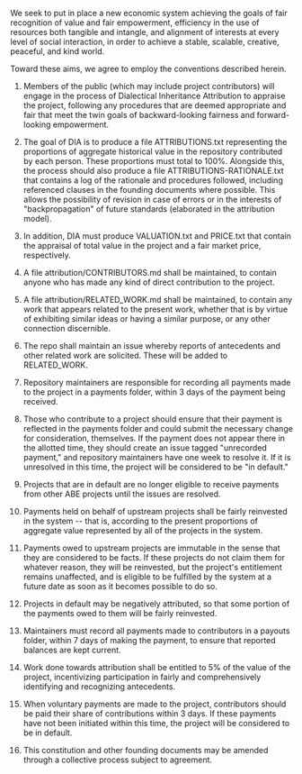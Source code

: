 We seek to put in place a new economic system achieving the goals of fair recognition of value and fair empowerment, efficiency in the use of resources both tangible and intangle, and alignment of interests at every level of social interaction, in order to achieve a stable, scalable, creative, peaceful, and kind world.

Toward these aims, we agree to employ the conventions described herein.

1. Members of the public (which may include project contributors) will engage in the process of Dialectical Inheritance Attribution to appraise the project, following any procedures that are deemed appropriate and fair that meet the twin goals of backward-looking fairness and forward-looking empowerment.

2. The goal of DIA is to produce a file ATTRIBUTIONS.txt representing the proportions of aggregate historical value in the repository contributed by each person. These proportions must total to 100%. Alongside this, the process should also produce a file ATTRIBUTIONS-RATIONALE.txt that contains a log of the rationale and procedures followed, including referenced clauses in the founding documents where possible. This allows the possibility of revision in case of errors or in the interests of "backpropagation" of future standards (elaborated in the attribution model).

3. In addition, DIA must produce VALUATION.txt and PRICE.txt that contain the appraisal of total value in the project and a fair market price, respectively.

4. A file attribution/CONTRIBUTORS.md shall be maintained, to contain anyone who has made any kind of direct contribution to the project.

5. A file attribution/RELATED_WORK.md shall be maintained, to contain any work that appears related to the present work, whether that is by virtue of exhibiting similar ideas or having a similar purpose, or any other connection discernible.

6. The repo shall maintain an issue whereby reports of antecedents and other related work are solicited. These will be added to RELATED_WORK.

7. Repository maintainers are responsible for recording all payments made to the project in a payments folder, within 3 days of the payment being received.

8. Those who contribute to a project should ensure that their payment is reflected in the payments folder and could submit the necessary change for consideration, themselves. If the payment does not appear there in the allotted time, they should create an issue tagged "unrecorded payment," and repository maintainers have one week to resolve it. If it is unresolved in this time, the project will be considered to be "in default."

9. Projects that are in default are no longer eligible to receive payments from other ABE projects until the issues are resolved.

10. Payments held on behalf of upstream projects shall be fairly reinvested in the system -- that is, according to the present proportions of aggregate value represented by all of the projects in the system.

11. Payments owed to upstream projects are immutable in the sense that they are considered to be facts. If these projects do not claim them for whatever reason, they will be reinvested, but the project's entitlement remains unaffected, and is eligible to be fulfilled by the system at a future date as soon as it becomes possible to do so.

12. Projects in default may be negatively attributed, so that some portion of the payments owed to them will be fairly reinvested.

13. Maintainers must record all payments made to contributors in a payouts folder, within 7 days of making the payment, to ensure that reported balances are kept current.

14. Work done towards attribution shall be entitled to 5% of the value of the project, incentivizing participation in fairly and comprehensively identifying and recognizing antecedents.

15. When voluntary payments are made to the project, contributors should be paid their share of contributions within 3 days. If these payments have not been initiated within this time, the project will be considered to be in default.

16. This constitution and other founding documents may be amended through a collective process subject to agreement.
